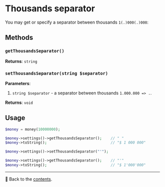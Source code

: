 # Thousands separator
You may get or specify a separator between thousands `1(.)000(.)000`:

## Methods

### `getThousandsSeparator()`
**Returns**: `string`

### `setThousandsSeparator(string $separator)`
**Parameters**:
1. `string $separator` - a separator between thousands `1.000.000 => .`.

**Returns**: `void`

## Usage

```php
$money = money(10000000);

$money->settings()->getThousandsSeparator();    // " "
$money->toString();                             // "$ 1 000 000"

$money->settings()->setThousandsSeparator("'"); 

$money->settings()->getThousandsSeparator();    // "'"
$money->toString();                             // "$ 1'000'000"
```

---

📌 Back to the [contents](/README.md#table-of-contents).